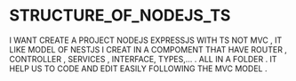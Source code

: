 # STRUCTURE_OF_NODEJS_TS
I WANT CREATE A PROJECT NODEJS EXPRESSJS WITH TS NOT MVC , IT LIKE MODEL OF NESTJS 
I CREAT IN A COMPOMENT THAT HAVE ROUTER , CONTROLLER , SERVICES , INTERFACE, TYPES,... . ALL IN A FOLDER .
IT HELP US TO CODE AND EDIT EASILY FOLLOWING THE MVC MODEL .
